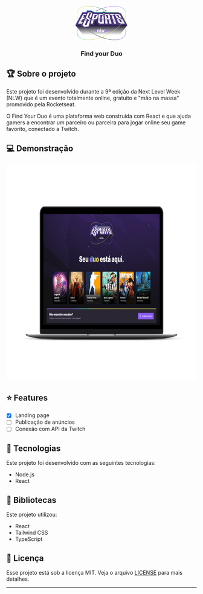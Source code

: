 <p align="center">
  <img src="https://github.com/gustmrg/react-nlw-esports-web/blob/main/images/logo-nlw-esports.jpg" width="140" height="90" />
</p>

<h3 align="center">
  Find your Duo
</h3>


## :trophy: Sobre o projeto

Este projeto foi desenvolvido durante a 9ª edição da Next Level Week (NLW) que é um evento totalmente online, gratuito e "mão na massa" promovido pela Rocketseat.

O Find Your Duo é uma plataforma web construída com React e que ajuda gamers a encontrar um parceiro ou parceira para jogar online seu game favorito, conectado a Twitch.

## :computer: Demonstração

<img src="https://github.com/gustmrg/react-nlw-esports-web/blob/main/images/app-mockup.jpg" alt="Imagem da versão web do aplicativo" width="768" height="576" />  

## :star: Features

- [x] Landing page
- [ ] Publicação de anúncios
- [ ] Conexão com API da Twitch

## :rocket: Tecnologias

Este projeto foi desenvolvido com as seguintes tecnologias:

- Node.js
- React

## :blue_book: Bibliotecas

Este projeto utilizou:

- React
- Tailwind CSS
- TypeScript

## :page_with_curl: Licença

Esse projeto está sob a licença MIT. Veja o arquivo [LICENSE](LICENSE.md) para mais detalhes.

---
